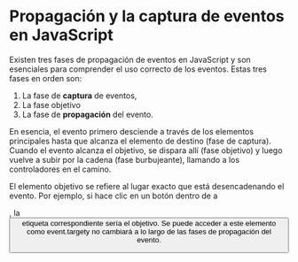 # Propagación y la captura de eventos en JavaScript

Existen tres fases de propagación de eventos en JavaScript y son esenciales para comprender el uso correcto de los eventos.
Estas tres fases en orden son:

1. La fase de **captura** de eventos, 
2. La fase objetivo  
3. La fase de **propagación** del evento.

En esencia, el evento primero desciende a través de los elementos principales hasta que alcanza el elemento de destino (fase de captura). Cuando el evento alcanza el objetivo, se dispara allí (fase objetivo) y luego vuelve a subir por la cadena (fase burbujeante), llamando a los controladores en el camino. 

El elemento objetivo se refiere al lugar exacto que está desencadenando el evento. Por ejemplo, si hace clic en un botón dentro de a **<div>**, la **<button>** etiqueta correspondiente sería el objetivo. Se puede acceder a este elemento como event.targety no cambiará a lo largo de las fases de propagación del evento.